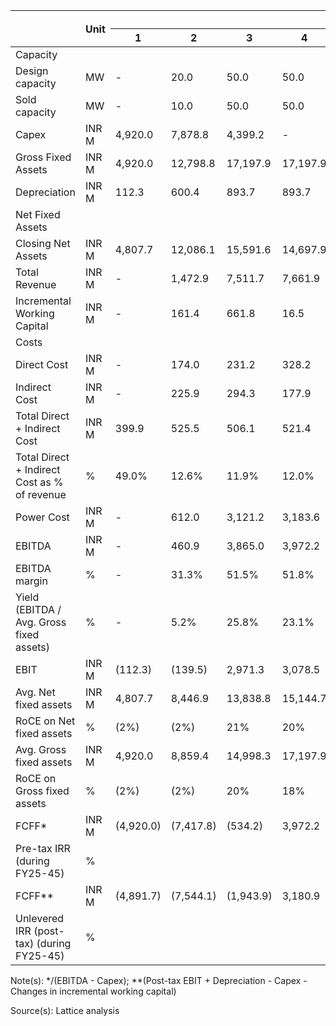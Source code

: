 <table><thead><tr><th rowspan="2"></th><th rowspan="2">Unit</th><th colspan="11">Year</th><th rowspan="2">Cumulative</th><th rowspan="2">Per MW</th></tr><tr><th>1</th><th>2</th><th>3</th><th>4</th><th>5</th><th>6</th><th>7</th><th>8</th><th>9</th><th>10</th><th>11</th><th>12</th><th>13</th><th>14</th><th>15</th><th>16</th><th>17</th><th>18</th><th>19</th><th>20</th><th>21</th></tr></thead><tbody><tr><td>Capacity</td><td></td><td></td><td></td><td></td><td></td><td></td><td></td><td></td><td></td><td></td><td></td><td></td><td></td><td></td><td></td><td></td><td></td><td></td><td></td><td></td><td></td><td></td></tr><tr><td>Design capacity</td><td>MW</td><td>-</td><td>20.0</td><td>50.0</td><td>50.0</td><td>50.0</td><td>50.0</td><td>50.0</td><td>50.0</td><td>50.0</td><td>50.0</td><td>50.0</td><td>50.0</td><td>50.0</td><td>50.0</td><td>50.0</td><td>50.0</td><td>50.0</td><td>50.0</td><td>50.0</td><td>50.0</td><td></td></tr><tr><td>Sold capacity</td><td>MW</td><td>-</td><td>10.0</td><td>50.0</td><td>50.0</td><td>50.0</td><td>50.0</td><td>50.0</td><td>50.0</td><td>50.0</td><td>50.0</td><td>50.0</td><td>50.0</td><td>50.0</td><td>50.0</td><td>50.0</td><td>50.0</td><td>50.0</td><td>50.0</td><td>50.0</td><td>50.0</td><td></td></tr><tr><td>Capex</td><td>INR M</td><td>4,920.0</td><td>7,878.8</td><td>4,399.2</td><td>-</td><td>-</td><td>-</td><td>-</td><td>-</td><td>-</td><td>-</td><td>-</td><td>-</td><td>-</td><td>-</td><td>-</td><td>-</td><td>-</td><td>-</td><td>-</td><td>-</td><td>17,197.9</td><td>344.0</td></tr><tr><td>Gross Fixed Assets</td><td>INR M</td><td>4,920.0</td><td>12,798.8</td><td>17,197.9</td><td>17,197.9</td><td>17,197.9</td><td>17,197.9</td><td>17,197.9</td><td>17,197.9</td><td>17,197.9</td><td>17,197.9</td><td>17,197.9</td><td>17,197.9</td><td>17,197.9</td><td>17,197.9</td><td>17,197.9</td><td>17,197.9</td><td>17,197.9</td><td>17,197.9</td><td>17,197.9</td><td>17,197.9</td><td>17,197.9</td><td>17,197.9</td></tr><tr><td>Depreciation</td><td>INR M</td><td>112.3</td><td>600.4</td><td>893.7</td><td>893.7</td><td>893.7</td><td>893.7</td><td>893.7</td><td>893.7</td><td>893.7</td><td>893.7</td><td>893.7</td><td>893.7</td><td>893.7</td><td>893.7</td><td>893.7</td><td>893.7</td><td>893.7</td><td>893.7</td><td>893.7</td><td>893.7</td><td>893.7</td><td>893.7</td><td>893.7</td></tr><tr><td>Net Fixed Assets</td><td></td><td></td><td></td><td></td><td></td><td></td><td></td><td></td><td></td><td></td><td></td><td></td><td></td><td></td><td></td><td></td><td></td><td></td><td></td><td></td><td></td><td></td><td></td></tr><tr><td>Closing Net Assets</td><td>INR M</td><td>4,807.7</td><td>12,086.1</td><td>15,591.6</td><td>14,697.9</td><td>13,804.2</td><td>12,910.6</td><td>12,016.9</td><td>11,123.2</td><td>10,229.5</td><td>9,335.9</td><td>8,442.2</td><td>7,548.5</td><td>6,654.9</td><td>5,761.2</td><td>4,867.5</td><td>4,021.8</td><td>3,621.4</td><td>3,514.3</td><td>3,407.1</td><td>3,300.0</td><td>3,192.9</td><td></td></tr><tr><td>Total Revenue</td><td>INR M</td><td>-</td><td>1,472.9</td><td>7,511.7</td><td>7,661.9</td><td>7,815.2</td><td>7,971.5</td><td>8,130.9</td><td>8,293.5</td><td>8,459.4</td><td>8,628.6</td><td>8,801.1</td><td>8,977.2</td><td>9,156.7</td><td>9,339.8</td><td>9,526.6</td><td>9,717.2</td><td>9,911.5</td><td>10,109.7</td><td>10,311.9</td><td>10,518.2</td><td>10,728.5</td><td></td></tr><tr><td>Incremental Working Capital</td><td>INR M</td><td>-</td><td>161.4</td><td>661.8</td><td>16.5</td><td>16.8</td><td>17.1</td><td>17.5</td><td>17.8</td><td>18.2</td><td>18.5</td><td>18.9</td><td>19.3</td><td>19.7</td><td>20.1</td><td>20.5</td><td>20.9</td><td>21.3</td><td>21.7</td><td>22.2</td><td>22.6</td><td>23.1</td><td></td></tr><tr><td>Costs</td><td></td><td></td><td></td><td></td><td></td><td></td><td></td><td></td><td></td><td></td><td></td><td></td><td></td><td></td><td></td><td></td><td></td><td></td><td></td><td></td><td></td><td></td><td></td></tr><tr><td>Direct Cost</td><td>INR M</td><td>-</td><td>174.0</td><td>231.2</td><td>328.2</td><td>349.7</td><td>372.8</td><td>397.5</td><td>423.9</td><td>452.3</td><td>482.7</td><td>515.2</td><td>550.2</td><td>587.7</td><td>627.9</td><td>671.1</td><td>717.4</td><td>767.2</td><td>820.7</td><td>878.1</td><td>939.8</td><td>1,006.1</td><td>11,293.6</td></tr><tr><td>Indirect Cost</td><td>INR M</td><td>-</td><td>225.9</td><td>294.3</td><td>177.9</td><td>171.6</td><td>165.6</td><td>159.8</td><td>154.2</td><td>148.8</td><td>143.6</td><td>138.5</td><td>133.7</td><td>129.0</td><td>124.5</td><td>120.1</td><td>115.9</td><td>111.8</td><td>107.9</td><td>104.1</td><td>100.4</td><td>96.9</td><td>2,924.5</td></tr><tr><td>Total Direct + Indirect Cost</td><td>INR M</td><td>399.9</td><td>525.5</td><td>506.1</td><td>521.4</td><td>538.4</td><td>557.3</td><td>578.1</td><td>601.1</td><td>626.2</td><td>653.8</td><td>683.9</td><td>716.7</td><td>752.4</td><td>791.2</td><td>833.3</td><td>879.0</td><td>928.5</td><td>982.2</td><td>1,040.2</td><td>1,103.0</td><td>14,218.1</td></tr><tr><td>Total Direct + Indirect Cost as % of revenue</td><td>%</td><td>49.0%</td><td>12.6%</td><td>11.9%</td><td>12.0%</td><td>12.2%</td><td>12.4%</td><td>12.6%</td><td>12.8%</td><td>13.1%</td><td>13.4%</td><td>13.8%</td><td>14.1%</td><td>14.5%</td><td>15.0%</td><td>15.5%</td><td>16.0%</td><td>16.6%</td><td>17.2%</td><td>17.9%</td><td>18.6%</td><td>14.8%</td></tr><tr><td>Power Cost</td><td>INR M</td><td>-</td><td>612.0</td><td>3,121.2</td><td>3,183.6</td><td>3,247.3</td><td>3,312.2</td><td>3,378.5</td><td>3,446.1</td><td>3,515.0</td><td>3,585.3</td><td>3,657.0</td><td>3,730.1</td><td>3,804.7</td><td>3,880.8</td><td>3,958.4</td><td>4,037.6</td><td>4,118.4</td><td>4,200.7</td><td>4,284.7</td><td>4,370.4</td><td>4,457.8</td><td></td></tr><tr><td>EBITDA</td><td>INR M</td><td>-</td><td>460.9</td><td>3,865.0</td><td>3,972.2</td><td>4,046.5</td><td>4,120.8</td><td>4,195.1</td><td>4,269.3</td><td>4,343.3</td><td>4,417.1</td><td>4,490.4</td><td>4,563.2</td><td>4,635.3</td><td>4,706.7</td><td>4,777.0</td><td>4,846.3</td><td>4,914.1</td><td>4,980.5</td><td>5,045.0</td><td>5,107.5</td><td>5,167.7</td><td>86,924.0</td></tr><tr><td>EBITDA margin</td><td>%</td><td>-</td><td>31.3%</td><td>51.5%</td><td>51.8%</td><td>51.8%</td><td>51.7%</td><td>51.6%</td><td>51.5%</td><td>51.3%</td><td>51.2%</td><td>51.0%</td><td>50.8%</td><td>50.6%</td><td>50.4%</td><td>50.1%</td><td>49.9%</td><td>49.6%</td><td>49.3%</td><td>48.9%</td><td>48.6%</td><td>48.2%</td><td></td></tr><tr><td>Yield (EBITDA / Avg. Gross fixed assets)</td><td>%</td><td>-</td><td>5.2%</td><td>25.8%</td><td>23.1%</td><td>23.5%</td><td>24.0%</td><td>24.4%</td><td>24.8%</td><td>25.3%</td><td>25.7%</td><td>26.1%</td><td>26.5%</td><td>27.0%</td><td>27.4%</td><td>27.8%</td><td>28.2%</td><td>28.6%</td><td>29.0%</td><td>29.3%</td><td>29.7%</td><td>30.0%</td><td></td></tr><tr><td>EBIT</td><td>INR M</td><td>(112.3)</td><td>(139.5)</td><td>2,971.3</td><td>3,078.5</td><td>3,152.8</td><td>3,227.1</td><td>3,301.5</td><td>3,375.7</td><td>3,449.7</td><td>3,523.4</td><td>3,596.7</td><td>3,669.5</td><td>3,741.6</td><td>3,813.0</td><td>3,883.4</td><td>4,000.6</td><td>4,513.7</td><td>4,873.3</td><td>4,937.9</td><td>5,000.4</td><td>5,060.6</td><td>72,918.9</td></tr><tr><td>Avg. Net fixed assets</td><td>INR M</td><td>4,807.7</td><td>8,446.9</td><td>13,838.8</td><td>15,144.7</td><td>14,251.1</td><td>13,357.4</td><td>12,463.7</td><td>11,570.0</td><td>10,676.4</td><td>9,782.7</td><td>8,889.0</td><td>7,995.4</td><td>7,101.7</td><td>6,208.0</td><td>5,314.4</td><td>4,444.7</td><td>3,821.6</td><td>3,567.9</td><td>3,460.7</td><td>3,353.6</td><td>3,246.4</td><td></td></tr><tr><td>RoCE on Net fixed assets</td><td>%</td><td>(2%)</td><td>(2%)</td><td>21%</td><td>20%</td><td>22%</td><td>24%</td><td>26%</td><td>29%</td><td>32%</td><td>36%</td><td>40%</td><td>46%</td><td>53%</td><td>61%</td><td>73%</td><td>90%</td><td>118%</td><td>137%</td><td>143%</td><td>149%</td><td>156%</td><td></td></tr><tr><td>Avg. Gross fixed assets</td><td>INR M</td><td>4,920.0</td><td>8,859.4</td><td>14,998.3</td><td>17,197.9</td><td>17,197.9</td><td>17,197.9</td><td>17,197.9</td><td>17,197.9</td><td>17,197.9</td><td>17,197.9</td><td>17,197.9</td><td>17,197.9</td><td>17,197.9</td><td>17,197.9</td><td>17,197.9</td><td>17,197.9</td><td>17,197.9</td><td>17,197.9</td><td>17,197.9</td><td>17,197.9</td><td>17,197.9</td><td></td></tr><tr><td>RoCE on Gross fixed assets</td><td>%</td><td>(2%)</td><td>(2%)</td><td>20%</td><td>18%</td><td>18%</td><td>19%</td><td>19%</td><td>20%</td><td>20%</td><td>20%</td><td>21%</td><td>21%</td><td>22%</td><td>22%</td><td>23%</td><td>23%</td><td>26%</td><td>28%</td><td>29%</td><td>29%</td><td>29%</td><td></td></tr><tr><td>FCFF*</td><td>INR M</td><td>(4,920.0)</td><td>(7,417.8)</td><td>(534.2)</td><td>3,972.2</td><td>4,046.5</td><td>4,120.8</td><td>4,195.1</td><td>4,269.3</td><td>4,343.3</td><td>4,417.1</td><td>4,490.4</td><td>4,563.2</td><td>4,635.3</td><td>4,706.7</td><td>4,777.0</td><td>4,846.3</td><td>4,914.1</td><td>4,980.5</td><td>5,045.0</td><td>5,107.5</td><td>9,536.3</td><td>74,094.7</td></tr><tr><td>Pre-tax IRR (during FY25-45)</td><td>%</td><td></td><td></td><td></td><td></td><td></td><td></td><td></td><td></td><td></td><td></td><td></td><td></td><td></td><td></td><td></td><td></td><td></td><td></td><td></td><td></td><td></td><td>24.1%</td></tr><tr><td>FCFF**</td><td>INR M</td><td>(4,891.7)</td><td>(7,544.1)</td><td>(1,943.9)</td><td>3,180.9</td><td>3,236.1</td><td>3,291.4</td><td>3,346.7</td><td>3,401.9</td><td>3,456.9</td><td>3,511.7</td><td>3,566.2</td><td>3,620.3</td><td>3,673.9</td><td>3,726.9</td><td>3,779.1</td><td>3,818.4</td><td>3,756.7</td><td>3,732.1</td><td>3,780.0</td><td>3,826.3</td><td>8,239.5</td><td>54,565.2</td></tr><tr><td>Unlevered IRR (post-tax) (during FY25-45)</td><td>%</td><td></td><td></td><td></td><td></td><td></td><td></td><td></td><td></td><td></td><td></td><td></td><td></td><td></td><td></td><td></td><td></td><td></td><td></td><td></td><td></td><td></td><td>18.5%</td></tr></tbody></table>

Note(s): */(EBITDA - Capex); **(Post-tax EBIT + Depreciation - Capex - Changes in incremental working capital)

Source(s): Lattice analysis